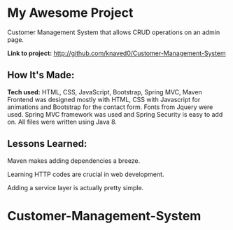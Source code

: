 # My Awesome Project
Customer Management System that allows CRUD operations on an admin page.  

**Link to project:** http://github.com/knaved0/Customer-Management-System

## How It's Made:

**Tech used:** HTML, CSS, JavaScript, Bootstrap, Spring MVC, Maven
Frontend was designed mostly with HTML, CSS with Javascript for animations and Bootstrap for the contact form. Fonts from Jquery were used. Spring MVC framework was used and Spring Security is easy to add on. 
All files were written using Java 8.

## Lessons Learned:
Maven makes adding dependencies a breeze. 

Learning HTTP codes are crucial in web development. 

Adding a service layer is actually pretty simple.

# Customer-Management-System
